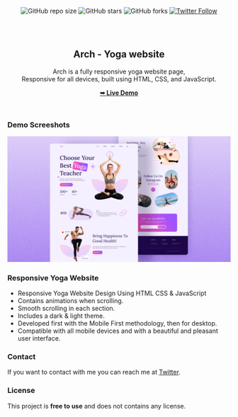 <div align="center">
  
  ![GitHub repo size](https://img.shields.io/github/repo-size/adnan-bhaldar/Arch-Yoga)
  ![GitHub stars](https://img.shields.io/github/stars/adnan-bhaldar/Arch-Yoga?style=social)
  ![GitHub forks](https://img.shields.io/github/forks/adnan-bhaldar/Arch-Yoga?style=social)
[![Twitter Follow](https://img.shields.io/twitter/follow/Adnan__Bhaldar_?style=social)](https://twitter.com/intent/follow?screen_name=Adnan__Bhaldar)

  <br />
  <br />
  

  <h2 align="center">Arch - Yoga website</h2>

  Arch is a fully responsive yoga website page, <br />Responsive for all devices, built using HTML, CSS, and JavaScript.

   <a href="https://adnan-bhaldar.github.io/Arch-Yoga/"><strong>➥ Live Demo</strong></a>

</div>

<br />

### Demo Screeshots

![Filmlane Desktop Demo](./preview.png "Desktop Demo")

### Responsive Yoga Website

- Responsive Yoga Website Design Using HTML CSS & JavaScript
- Contains animations when scrolling.
- Smooth scrolling in each section.
- Includes a dark & light theme.
- Developed first with the Mobile First methodology, then for desktop.
- Compatible with all mobile devices and with a beautiful and pleasant user interface.


### Contact

If you want to contact with me you can reach me at [Twitter](https://www.twitter.com/Adnan__Bhaldar).

### License

This project is **free to use** and does not contains any license.
